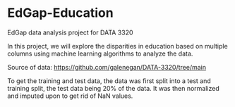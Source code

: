 # EdGap-Education
EdGap data analysis project for DATA 3320

In this project, we will explore the disparities in education based on multiple columns using machine learning algorithms to analyze the data.

Source of data:
https://github.com/galenegan/DATA-3320/tree/main

To get the training and test data, the data was first split into a test and training split, the test data being 20% of the data. It was then normalized and imputed upon to get rid of NaN values. 
